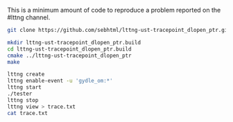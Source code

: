 This is a minimum amount of code to reproduce a problem reported on the #lttng channel.

```bash
git clone https://github.com/sebhtml/lttng-ust-tracepoint_dlopen_ptr.git

mkdir lttng-ust-tracepoint_dlopen_ptr.build
cd lttng-ust-tracepoint_dlopen_ptr.build
cmake ../lttng-ust-tracepoint_dlopen_ptr
make

lttng create
lttng enable-event -u 'gydle_om:*'
lttng start
./tester
lttng stop
lttng view > trace.txt
cat trace.txt
```
